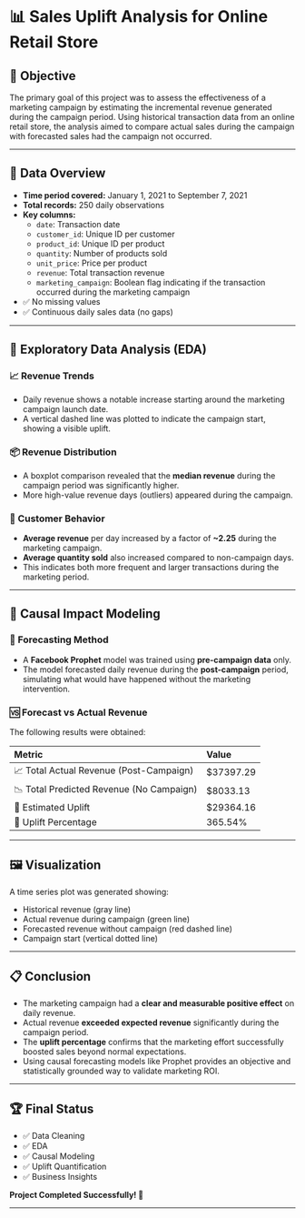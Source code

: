 # 📊 Sales Uplift Analysis for Online Retail Store

## 📌 Objective
The primary goal of this project was to assess the effectiveness of a marketing campaign by estimating the incremental revenue generated during the campaign period. Using historical transaction data from an online retail store, the analysis aimed to compare actual sales during the campaign with forecasted sales had the campaign not occurred.

---

## 📂 Data Overview
- **Time period covered:** January 1, 2021 to September 7, 2021
- **Total records:** 250 daily observations
- **Key columns:**
  - `date`: Transaction date
  - `customer_id`: Unique ID per customer
  - `product_id`: Unique ID per product
  - `quantity`: Number of products sold
  - `unit_price`: Price per product
  - `revenue`: Total transaction revenue
  - `marketing_campaign`: Boolean flag indicating if the transaction occurred during the marketing campaign
- ✅ No missing values
- ✅ Continuous daily sales data (no gaps)

---

## 🧪 Exploratory Data Analysis (EDA)

### 📈 Revenue Trends
- Daily revenue shows a notable increase starting around the marketing campaign launch date.
- A vertical dashed line was plotted to indicate the campaign start, showing a visible uplift.

### 📦 Revenue Distribution
- A boxplot comparison revealed that the **median revenue** during the campaign period was significantly higher.
- More high-value revenue days (outliers) appeared during the campaign.

### 🔁 Customer Behavior
- **Average revenue** per day increased by a factor of **~2.25** during the marketing campaign.
- **Average quantity sold** also increased compared to non-campaign days.
- This indicates both more frequent and larger transactions during the marketing period.

---

## 🧠 Causal Impact Modeling

### 🔮 Forecasting Method
- A **Facebook Prophet** model was trained using **pre-campaign data** only.
- The model forecasted daily revenue during the **post-campaign** period, simulating what would have happened without the marketing intervention.

### 🆚 Forecast vs Actual Revenue
The following results were obtained:

| Metric | Value |
|:------|:-----|
| 📈 Total Actual Revenue (Post-Campaign) | \$37397.29 |
| 📉 Total Predicted Revenue (No Campaign) | \$8033.13 |
| 🔼 Estimated Uplift | \$29364.16 |
| 🔼 Uplift Percentage | 365.54% |


---

## 🖼️ Visualization

A time series plot was generated showing:
- Historical revenue (gray line)
- Actual revenue during campaign (green line)
- Forecasted revenue without campaign (red dashed line)
- Campaign start (vertical dotted line)

---

## 📋 Conclusion
- The marketing campaign had a **clear and measurable positive effect** on daily revenue.
- Actual revenue **exceeded expected revenue** significantly during the campaign period.
- The **uplift percentage** confirms that the marketing effort successfully boosted sales beyond normal expectations.
- Using causal forecasting models like Prophet provides an objective and statistically grounded way to validate marketing ROI.

---

## 🏆 Final Status
- ✅ Data Cleaning
- ✅ EDA
- ✅ Causal Modeling
- ✅ Uplift Quantification
- ✅ Business Insights

**Project Completed Successfully! 🚀**

---

